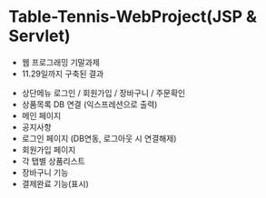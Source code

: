 # Table-Tennis-WebProject(JSP & Servlet)
* 웹 프로그래밍 기말과제 
* 11.29일까지 구축된 결과
 - 상단메뉴 로그인 / 회원가입 / 장바구니 / 주문확인
 - 상품목록 DB 연결 (익스프레션으로 출력)
 - 메인 페이지
 - 공지사항
 - 로그인 페이지 (DB연동, 로그아웃 시 연결해제)
 - 회원가입 페이지
 - 각 탭별 상품리스트
 - 장바구니 기능
 - 결제완료 기능(표시)
